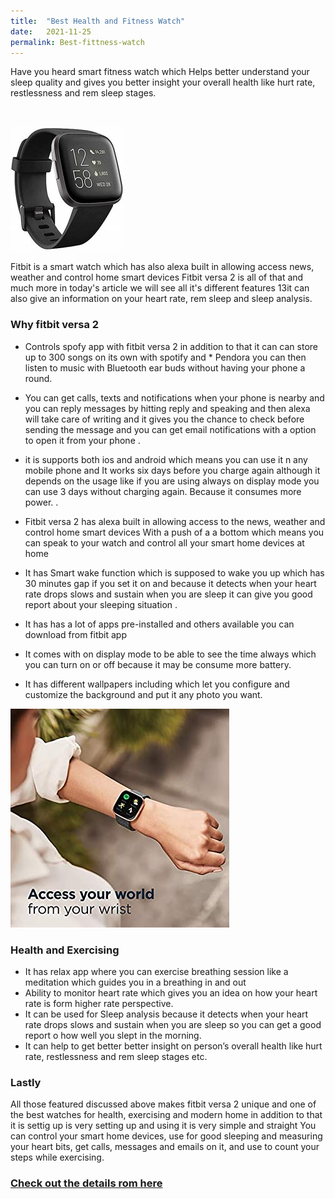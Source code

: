 ```yaml
---
title:  "Best Health and Fitness Watch"
date:   2021-11-25
permalink: Best-fittness-watch
---
```



Have you heard smart fitness watch which Helps better understand your sleep quality  and gives you better insight your overall health like hurt rate, restlessness and rem sleep stages. 

<br />

![Watch](public/Versa2.jpg)

Fitbit is a smart watch which has also alexa built in allowing access news, weather and control home smart devices Fitbit versa 2 is all of that and much more in today's article we will see all it's different features
13it can also give an information on your heart rate, rem sleep and sleep analysis.

### Why fitbit versa 2

* Controls spofy app with fitbit versa 2  in addition to that it can can store up to 300 songs on its own with spotify and * Pendora you can then listen to music with Bluetooth ear buds without having your phone a round.


* You can get calls, texts and notifications when your phone is nearby and you can reply messages by hitting reply and speaking and then alexa will take care of writing and it gives you the chance to check before sending the message and you can get email notifications with a option to open it from your phone 
 .

* it is supports both ios and android which means you can use it n any mobile phone and
It works six days before you charge again although it depends on the usage like if you are using always on display mode you can use 3 days without charging again. Because it consumes more power.  .

* Fitbit versa 2 has alexa built in allowing access to the news, weather and control home smart devices With a push of a a bottom which means you can speak to your watch and control all your smart home devices at home

* It has Smart wake function which is supposed to wake you up which has 30 minutes gap if you set it on and because it detects when your heart rate drops slows and sustain when you are sleep  it can give you good report about your sleeping situation .

* It has has a lot of apps pre-installed and others available you can download from fitbit app 

* It comes with on display mode to be able to see the time always which you can turn on or off because it may be consume more battery.

* It has different wallpapers including which let you configure and customize the background and put it any photo you want.

![Watch](public/Fitbitversa.jpg)

### Health and Exercising 


* It has relax app where you can exercise breathing session like a meditation which guides you in a breathing in and out 
* Ability to monitor heart rate which gives you an idea on how your heart rate is form higher rate perspective.
* It can be used for Sleep analysis because it detects when your heart rate drops slows and sustain when you are sleep so you can get a good report o how well you slept in the morning.
* It can help to get better better insight on person’s overall health like hurt rate, restlessness and rem sleep stages etc.

 
### Lastly 

All those featured discussed above makes fitbit versa 2 unique and one of the best watches for health, exercising and modern home in addition to that it is settig up is very setting up and using it is very simple and straight 
You can control your smart home devices, use for good sleeping and measuring your heart bits, get calls, messages and emails on it, and use to count your steps while exercising.

### __<a target="_blank" href="https://www.amazon.com/s?k=fitbit+versa+2&amp;ref=nb_sb_noss&_encoding=UTF8&tag=18640a-20&linkCode=ur2&linkId=b7ae67c6a135a3d7fc05285cfc00c37c&camp=1789&creative=9325">Check out the details rom here</a>__




